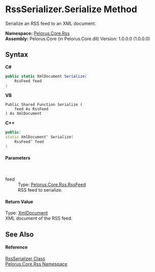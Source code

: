 # RssSerializer.Serialize Method 
 

Serialize an RSS feed to an XML document.

**Namespace:**&nbsp;<a href="683C06D0">Pelorus.Core.Rss</a><br />**Assembly:**&nbsp;Pelorus.Core (in Pelorus.Core.dll) Version: 1.0.0.0 (1.0.0.0)

## Syntax

**C#**<br />
``` C#
public static XmlDocument Serialize(
	RssFeed feed
)
```

**VB**<br />
``` VB
Public Shared Function Serialize ( 
	feed As RssFeed
) As XmlDocument
```

**C++**<br />
``` C++
public:
static XmlDocument^ Serialize(
	RssFeed^ feed
)
```


#### Parameters
&nbsp;<dl><dt>feed</dt><dd>Type: <a href="97BB3115">Pelorus.Core.Rss.RssFeed</a><br />RSS feed to serialize.</dd></dl>

#### Return Value
Type: <a href="http://msdn2.microsoft.com/en-us/library/6kza7w4k" target="_blank">XmlDocument</a><br />XML document of the RSS feed.

## See Also


#### Reference
<a href="7DC7C4AC">RssSerializer Class</a><br /><a href="683C06D0">Pelorus.Core.Rss Namespace</a><br />